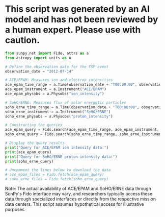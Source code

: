 # This script was generated by an AI model and has not been reviewed by a human expert. Please use with caution.

```python
from sunpy.net import Fido, attrs as a
from astropy import units as u

# Define the observation date for the ESP event
observation_date = "2012-07-14"

# ACE/EPAM: Measures ion and electron intensities
ace_epam_time_range = a.Time(observation_date + "T00:00:00", observation_date + "T23:59:59")
ace_epam_instrument = a.Instrument("ACE/EPAM")
ace_epam_physobs = a.Physobs("ion_intensity")

# SoHO/ERNE: Measures flux of solar energetic particles
soho_erne_time_range = a.Time(observation_date + "T00:00:00", observation_date + "T23:59:59")
soho_erne_instrument = a.Instrument("SoHO/ERNE")
soho_erne_physobs = a.Physobs("proton_intensity")

# Constructing the queries
ace_epam_query = Fido.search(ace_epam_time_range, ace_epam_instrument, ace_epam_physobs)
soho_erne_query = Fido.search(soho_erne_time_range, soho_erne_instrument, soho_erne_physobs)

# Display the query results
print("Query for ACE/EPAM ion intensity data:")
print(ace_epam_query)
print("Query for SoHO/ERNE proton intensity data:")
print(soho_erne_query)

# Uncomment the lines below to download the data
# ace_epam_files = Fido.fetch(ace_epam_query)
# soho_erne_files = Fido.fetch(soho_erne_query)
```

Note: The actual availability of ACE/EPAM and SoHO/ERNE data through SunPy's Fido interface may vary, and researchers typically access these data through specialized interfaces or directly from the respective mission data centers. This script assumes hypothetical access for illustrative purposes.
